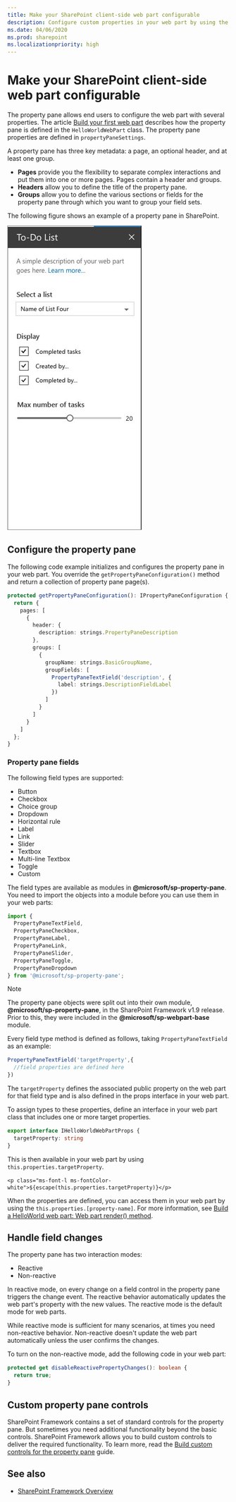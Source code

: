 ```yaml
---
title: Make your SharePoint client-side web part configurable
description: Configure custom properties in your web part by using the property pane.
ms.date: 04/06/2020
ms.prod: sharepoint
ms.localizationpriority: high
---
```


# Make your SharePoint client-side web part configurable

The property pane allows end users to configure the web part with several properties. The article [Build your first web part](../get-started/build-a-hello-world-web-part.md) describes how the property pane is defined in the `HelloWorldWebPart` class. The property pane properties are defined in `propertyPaneSettings`.

A property pane has three key metadata: a page, an optional header, and at least one group.

- **Pages** provide you the flexibility to separate complex interactions and put them into one or more pages. Pages contain a header and groups.
- **Headers** allow you to define the title of the property pane.
- **Groups** allow you to define the various sections or fields for the property pane through which you want to group your field sets.

The following figure shows an example of a property pane in SharePoint.

![Property pane example](../../../images/property-pane-example.png)

## Configure the property pane

The following code example initializes and configures the property pane in your web part. You override the `getPropertyPaneConfiguration()` method and return a collection of property pane page(s).

```typescript
protected getPropertyPaneConfiguration(): IPropertyPaneConfiguration {
  return {
    pages: [
      {
        header: {
          description: strings.PropertyPaneDescription
        },
        groups: [
          {
            groupName: strings.BasicGroupName,
            groupFields: [
              PropertyPaneTextField('description', {
                label: strings.DescriptionFieldLabel
              })
            ]
          }
        ]
      }
    ]
  };
}
```

### Property pane fields

The following field types are supported:

- Button
- Checkbox
- Choice group
- Dropdown
- Horizontal rule
- Label
- Link
- Slider
- Textbox
- Multi-line Textbox
- Toggle
- Custom

The field types are available as modules in **\@microsoft/sp-property-pane**. You need to import the objects into a module before you can use them in your web parts:

```typescript
import {
  PropertyPaneTextField,
  PropertyPaneCheckbox,
  PropertyPaneLabel,
  PropertyPaneLink,
  PropertyPaneSlider,
  PropertyPaneToggle,
  PropertyPaneDropdown
} from '@microsoft/sp-property-pane';
```

> [!NOTE]
> The property pane objects were split out into their own module, **\@microsoft/sp-property-pane**, in the SharePoint Framework v1.9 release. Prior to this, they were included in the **\@microsoft/sp-webpart-base** module.

Every field type method is defined as follows, taking `PropertyPaneTextField` as an example:

```typescript
PropertyPaneTextField('targetProperty',{
  //field properties are defined here
})
```

The `targetProperty` defines the associated public property on the web part for that field type and is also defined in the props interface in your web part.

To assign types to these properties, define an interface in your web part class that includes one or more target properties.

```typescript
export interface IHelloWorldWebPartProps {
  targetProperty: string
}
```

This is then available in your web part by using `this.properties.targetProperty`.

```tsx
<p class="ms-font-l ms-fontColor-white">${escape(this.properties.targetProperty)}</p>
```

When the properties are defined, you can access them in your web part by using the `this.properties.[property-name]`. For more information, see [Build a HelloWorld web part: Web part render() method](../get-started/build-a-hello-world-web-part.md#web-part-render-method).

## Handle field changes

The property pane has two interaction modes:

- Reactive
- Non-reactive

In reactive mode, on every change on a field control in the property pane triggers the change event. The reactive behavior automatically updates the web part's property with the new values. The reactive mode is the default mode for web parts.

While reactive mode is sufficient for many scenarios, at times you need non-reactive behavior. Non-reactive doesn't update the web part automatically unless the user confirms the changes.

To turn on the non-reactive mode, add the following code in your web part:

```typescript
protected get disableReactivePropertyChanges(): boolean {
  return true;
}
```

## Custom property pane controls

SharePoint Framework contains a set of standard controls for the property pane. But sometimes you need additional functionality beyond the basic controls. SharePoint Framework allows you to build custom controls to deliver the required functionality. To learn more, read the [Build custom controls for the property pane](../guidance/build-custom-property-pane-controls.md) guide.

## See also

- [SharePoint Framework Overview](../../sharepoint-framework-overview.md)

